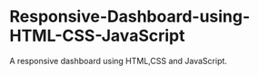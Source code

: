 # Responsive-Dashboard-using-HTML-CSS-JavaScript
A responsive dashboard using HTML,CSS and JavaScript.
